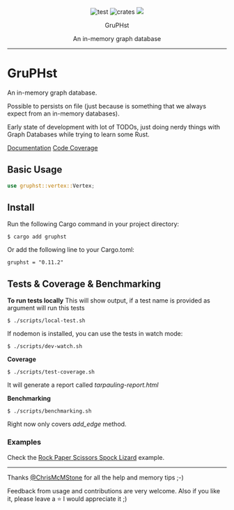 <div class="text" align="center">
    <img src="https://img.shields.io/github/actions/workflow/status/carvilsi/gruphst/test.yml?logo=github&label=tests" alt="test">
    <img src="https://img.shields.io/crates/v/gruphst.svg" alt="crates">
    <img src="https://codecov.io/github/carvilsi/gruphst/graph/badge.svg?token=W1XVSQB3H0"/> 
    <p></p>
    <p>GruPHst</p>
    <p>An in-memory graph database</p>
</div> 

---

# GruPHst

An in-memory graph database.
 
Possible to persists on file (just because is something that we always expect from an in-memory databases).

Early state of development with lot of TODOs, just doing nerdy things with Graph Databases while trying to learn some Rust.

[Documentation](https://docs.rs/gruphst/latest/gruphst/)
[Code Coverage](https://app.codecov.io/github/carvilsi/gruphst)

## Basic Usage

```rust
use gruphst::vertex::Vertex;


```

## Install

Run the following Cargo command in your project directory:

`$ cargo add gruphst`

Or add the following line to your Cargo.toml:

`gruphst = "0.11.2"`

## Tests & Coverage & Benchmarking

**To run tests locally**
This will show output, if a test name is provided as argument will run this tests 

`$ ./scripts/local-test.sh`

If nodemon is installed, you can use the tests in watch mode:

`$ ./scripts/dev-watch.sh`

**Coverage**

`$ ./scripts/test-coverage.sh`

It will generate a report called *tarpauling-report.html*

**Benchmarking**

`$ ./scripts/benchmarking.sh`

Right now only covers *add_edge* method.

### Examples

Check the [Rock Paper Scissors Spock Lizard](https://github.com/carvilsi/gruphst/tree/main/examples/rock-paper-scissors-lizard-spock) example.

---

Thanks [@ChrisMcMStone](https://github.com/ChrisMcMStone) for all the help and memory tips ;-)

Feedback from usage and contributions are very welcome.
Also if you like it, please leave a :star: I would appreciate it ;)

